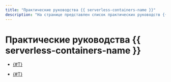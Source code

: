 ```yaml
---
title: "Практические руководства {{ serverless-containers-name }}"
description: "На странице представлен список практических руководств {{ serverless-containers-name }}."
---
```


# Практические руководства {{ serverless-containers-name }}


* [{#T}](movies-database.md)



* [{#T}](ci-cd-serverless.md)
